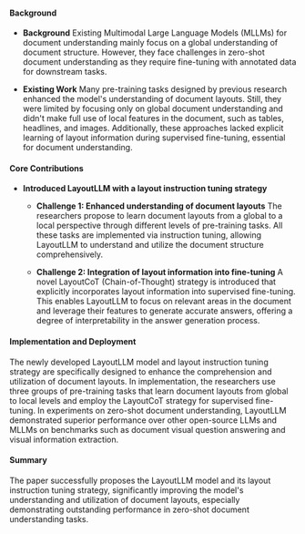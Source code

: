 #### Background
- **Background**
Existing Multimodal Large Language Models (MLLMs) for document understanding mainly focus on a global understanding of document structure. However, they face challenges in zero-shot document understanding as they require fine-tuning with annotated data for downstream tasks.

- **Existing Work**
Many pre-training tasks designed by previous research enhanced the model's understanding of document layouts. Still, they were limited by focusing only on global document understanding and didn't make full use of local features in the document, such as tables, headlines, and images. Additionally, these approaches lacked explicit learning of layout information during supervised fine-tuning, essential for document understanding.

#### Core Contributions
  - **Introduced LayoutLLM with a layout instruction tuning strategy**
    - **Challenge 1: Enhanced understanding of document layouts**
      The researchers propose to learn document layouts from a global to a local perspective through different levels of pre-training tasks. All these tasks are implemented via instruction tuning, allowing LayoutLLM to understand and utilize the document structure comprehensively.

    - **Challenge 2: Integration of layout information into fine-tuning**
      A novel LayoutCoT (Chain-of-Thought) strategy is introduced that explicitly incorporates layout information into supervised fine-tuning. This enables LayoutLLM to focus on relevant areas in the document and leverage their features to generate accurate answers, offering a degree of interpretability in the answer generation process.

#### Implementation and Deployment
The newly developed LayoutLLM model and layout instruction tuning strategy are specifically designed to enhance the comprehension and utilization of document layouts. In implementation, the researchers use three groups of pre-training tasks that learn document layouts from global to local levels and employ the LayoutCoT strategy for supervised fine-tuning. In experiments on zero-shot document understanding, LayoutLLM demonstrated superior performance over other open-source LLMs and MLLMs on benchmarks such as document visual question answering and visual information extraction.

#### Summary
The paper successfully proposes the LayoutLLM model and its layout instruction tuning strategy, significantly improving the model's understanding and utilization of document layouts, especially demonstrating outstanding performance in zero-shot document understanding tasks.